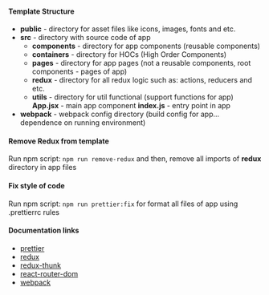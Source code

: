 #### Template Structure

* **public** - directory for asset files like icons, images, fonts and etc.
* **src** - directory with source code of app
  * **components** - directory for app components (reusable components)
  * **containers** - directory for HOCs (High Order Components)
  * **pages** - directory for app pages (not a reusable components, root components - pages of app)
  * **redux** - directory for all redux logic such as: actions, reducers and etc.
  * **utils** - directory for util functional (support functions for app)
  **App.jsx** - main app component
  **index.js** - entry point in app
* **webpack** - webpack config directory (build config for app... dependence on running environment)

#### Remove Redux from template

Run npm script: `npm run remove-redux` and then, remove all imports of **redux** directory in app files

#### Fix style of code

Run npm script: `npm run prettier:fix` for format all files of app using .prettierrc rules

#### Documentation links

* [prettier](https://prettier.io)
* [redux](https://redux.js.org/introduction/getting-started)
* [redux-thunk](https://github.com/reduxjs/redux-thunk)
* [react-router-dom](https://reacttraining.com/react-router/web/guides/quick-start)
* [webpack](https://webpack.js.org/concepts/)